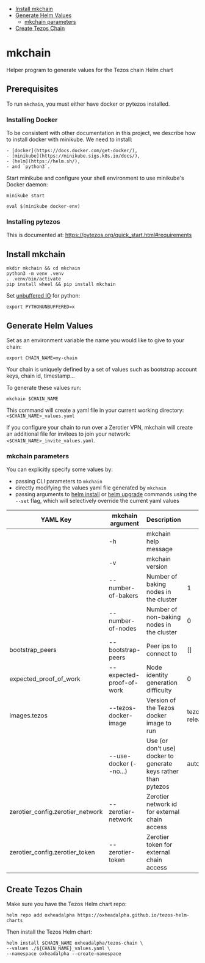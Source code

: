 - [Install mkchain](#install-mkchain)
- [Generate Helm Values](#generate-helm-values)
  - [mkchain parameters](#mkchain-parameters)
- [Create Tezos Chain](#create-tezos-chain)

# mkchain

Helper program to generate values for the Tezos chain Helm chart

## Prerequisites

To run `mkchain`, you must either have docker or pytezos installed.

### Installing Docker

To be consistent with other documentation in this project, we describe
how to install docker with minikube. We need to install:

    - [docker](https://docs.docker.com/get-docker/),
    - [minikube](https://minikube.sigs.k8s.io/docs/),
    - [helm](https://helm.sh/),
    - and `python3`.

Start minikube and configure your shell environment to use minikube's
Docker daemon:

```shell
minikube start

eval $(minikube docker-env)
```

### Installing pytezos

This is documented at:
https://pytezos.org/quick_start.html#requirements

## Install mkchain

```shell
mkdir mkchain && cd mkchain
python3 -m venv .venv
. .venv/bin/activate
pip install wheel && pip install mkchain
```

Set [unbuffered IO](https://docs.python.org/3.6/using/cmdline.html#envvar-PYTHONUNBUFFERED) for python:

```shell
export PYTHONUNBUFFERED=x
```

## Generate Helm Values

Set as an environment variable the name you would like to give to your chain:

```shell
export CHAIN_NAME=my-chain
```

Your chain is uniquely defined by a set of values such as bootstrap account keys, chain id, timestamp...

To generate these values run:

```shell
mkchain $CHAIN_NAME
```

This command will create a yaml file in your current working directory: `<$CHAIN_NAME>_values.yaml`

If you configure your chain to run over a Zerotier VPN, mkchain will create an additional file for invitees to join your network: `<$CHAIN_NAME>_invite_values.yaml`.

### mkchain parameters

You can explicitly specify some values by:

- passing CLI parameters to `mkchain`
- directly modifying the values yaml file generated by `mkchain`
- passing arguments to [helm install](https://helm.sh/docs/helm/helm_install/) or [helm upgrade](https://helm.sh/docs/helm/helm_upgrade/) commands using the `--set` flag, which will selectively override the current yaml values

| YAML Key                         | mkchain argument         | Description                                                                 | Default                 |
| -------------------------------- | ------------------------ | --------------------------------------------------------------------------- | ----------------------- |
|                                  | -h                       | mkchain help message                                                        |                         |
|                                  | -v                       | mkchain version                                                             |                         |
|                                  | --number-of-bakers       | Number of baking nodes in the cluster                                       | 1                       |
|                                  | --number-of-nodes        | Number of non-baking nodes in the cluster                                   | 0                       |
| bootstrap_peers                  | --bootstrap-peers        | Peer ips to connect to                                                      | []                      |
| expected_proof_of_work           | --expected-proof-of-work | Node identity generation difficulty                                         | 0                       |
| images.tezos                     | --tezos-docker-image     | Version of the Tezos docker image to run                                    | tezos/tezos:v10-release |
|                                  | --use-docker (--no...)   | Use (or don't use) docker to generate keys rather than pytezos              | autodetect              |
| zerotier_config.zerotier_network | --zerotier-network       | Zerotier network id for external chain access                               |                         |
| zerotier_config.zerotier_token   | --zerotier-token         | Zerotier token for external chain access                                    |                         |

## Create Tezos Chain

Make sure you have the Tezos Helm chart repo:

```shell
helm repo add oxheadalpha https://oxheadalpha.github.io/tezos-helm-charts
```

Then install the Tezos Helm chart:

```shell
helm install $CHAIN_NAME oxheadalpha/tezos-chain \
--values ./${CHAIN_NAME}_values.yaml \
--namespace oxheadalpha --create-namespace
```
